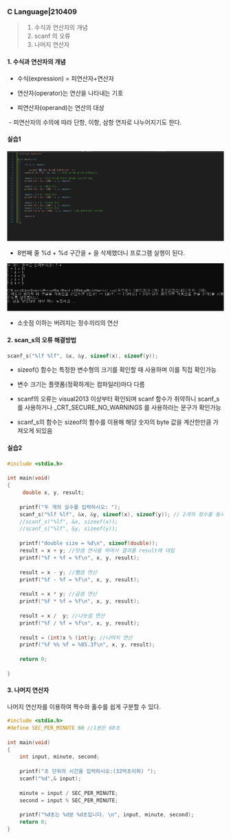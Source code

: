 ### C Language|210409

>1. 수식과 연산자의 개념
>2. scanf 의 오류
>3. 나머지 연산자





#### 1. 수식과 연산자의 개념

- 수식(expression) = 피연산자+연산자

- 연산자(operator)는 연산을 나타내는 기호

- 피연산자(operand)는 연산의 대상

​	-  피연산자의 수의에 따라 단항, 이항, 삼항 연자로 나누어지기도 한다.





#### 실습1

![image-20210409204553495](https://github.com/jinsirie/TIL/blob/0615e169caab210281b76831844beb4c9bc06b16/img/image-20210409204553495.png)

- 8번째 줄 %d + %d 구간을 + 을 삭제했더니 프로그램 실행이 된다.



![image-20210409204840586](https://github.com/jinsirie/TIL/blob/0615e169caab210281b76831844beb4c9bc06b16/img/image-20210409204840586.png)

- 소숫점 이하는 버려지는 정수끼리의 연산



#### 2. scan_s의 오류 해결방법

```c
scanf_s("%lf %lf", &x, &y, sizeof(x), sizeof(y));
```

- sizeof() 함수는 특정한 변수형의 크기를 확인할 때 사용하며 이를 직접 확인가능

- 변수 크기는 플랫폼(정확하게는 컴파일러)마다 다름

- scanf의 오류는 visual2013 이상부터 확인되며 scanf 함수가 취약하니 scanf_s를 사용하거나 _CRT_SECURE_NO_WARNINGS 를 사용하라는 문구가 확인가능

- scanf_s의 함수는 sizeof의 함수를 이용해 해당 숫자의 byte 값을 계산한만큼 가져오게 되있음





#### 실습2

```c
#include <stdio.h>

int main(void)
{
	 double x, y, result;

	printf("두 개의 실수를 입력하시오: ");
	scanf_s("%lf %lf", &x, &y, sizeof(x), sizeof(y)); // 2개의 정수를 동시에 입력받는다.
	//scanf_s("%lf", &x, sizeof(x));
	//scanf_s("%lf", &y, sizeof(y));

	printf("double size = %d\n", sizeof(double));
	result = x + y; //덧셈 연사을 하여서 결과를 result에 대립
	printf("%f + %f = %f\n", x, y, result);

	result = x - y; //뺄셈 연산
	printf("%f - %f = %f\n", x, y, result);

	result = x * y; //곱셈 연산
	printf("%f * %f = %f\n", x, y, result);

	result = x /  y; //나눗셈 연산
	printf("%f / %f = %f\n", x, y, result);

	result = (int)x % (int)y; //나머지 연산
	printf("%f %% %f = %05.3f\n", x, y, result);
	
	return 0;

}
```



#### 3. 나머지 연산자

나머지 연산자를 이용하여 짝수와 홀수를 쉽게 구분할 수 있다.

```c
#include <stdio.h>
#define SEC_PER_MINUTE 60 //1분은 60초

int main(void)
{
	int input, minute, second;

	printf("초 단위의 시간을 입력하시오:(32억초이하) ");
	scanf("%d",& input);

	minute = input / SEC_PER_MINUTE;
	second = input % SEC_PER_MINUTE;

	printf("%d초는 %d분 %d초입니다. \n", input, minute, second);
	return 0;
}
```


